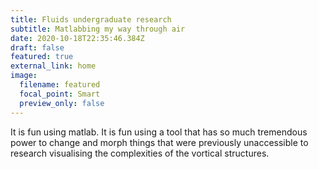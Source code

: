 ```yaml
---
title: Fluids undergraduate research
subtitle: Matlabbing my way through air
date: 2020-10-18T22:35:46.384Z
draft: false
featured: true
external_link: home
image:
  filename: featured
  focal_point: Smart
  preview_only: false
---
```

It is fun using matlab. It is fun using a tool that has so much tremendous power to change and morph things that were previously unaccessible to research visualising the complexities of the vortical structures.
